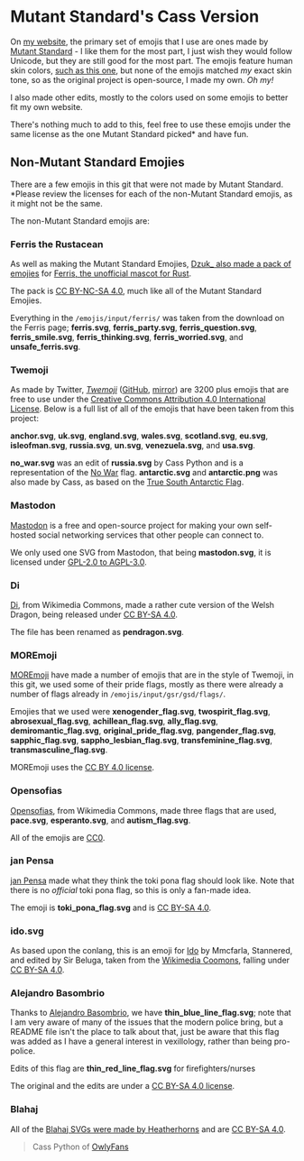# Mutant Standard's Cass Version

On [my website](https://github.com/DynTylluan/owly.fans), the primary set of emojis that I use are ones made by [Mutant Standard](https://mutant.tech) - I like them for the most part, I just wish they would follow Unicode, but they are still good for the most part. The emojis feature human skin colors, [such as this one](https://github.com/mutantstandard/build/blob/master/inhttps://notabug.org/DynTylluanstars/twemojiput/expressions/hands/hmn/wave%20%5Bhmn%5D.svg), but none of the emojis matched _my_ exact skin tone, so as the original project is open-source, I made my own. _Oh my!_

I also made other edits, mostly to the colors used on some emojis to better fit my own website.

There's nothing much to add to this, feel free to use these emojis under the same license as the one Mutant Standard picked* and have fun.

## Non-Mutant Standard Emojies

There are a few emojis in this git that were not made by Mutant Standard. *Please review the licenses for each of the non-Mutant Standard emojis, as it might not be the same.

The non-Mutant Standard emojis are:

### Ferris the Rustacean

As well as making the Mutant Standard Emojies, [Dzuk_ also made a pack of emojies](https://dzuk.zone/emoji) for [Ferris, the unofficial mascot for Rust](https://rustacean.dev).

The pack is [CC BY-NC-SA 4.0](https://creativecommons.org/licenses/by-nc-sa/4.0), much like all of the Mutant Standard Emojies.

Everything in the `/emojis/input/ferris/` was taken from the download on the Ferris page; **ferris.svg**, **ferris_party.svg**,  **ferris_question.svg**,  **ferris_smile.svg**,  **ferris_thinking.svg**,  **ferris_worried.svg**, and  **unsafe_ferris.svg**.

### Twemoji
As made by Twitter, _[Twemoji](https://twemoji.twitter.com)_ ([GitHub](https://github.com/twitter/twemoji), [mirror](https://notabug.org/DynTylluanStars/twemoji)) are 3200 plus emojis that are free to use under the [Creative Commons Attribution 4.0 International License](https://creativecommons.org/licenses/by/4.0). Below is a full list of all of the emojis that have been taken from this project:

**anchor.svg**, **uk.svg**, **england.svg**, **wales.svg**, **scotland.svg**, **eu.svg**, **isleofman.svg**, **russia.svg**, **un.svg**, **venezuela.svg**, and **usa.svg**.

**no_war.svg** was an edit of **russia.svg** by Cass Python and is a representation of the [No War](https://en.wikipedia.org/wiki/White-blue-white_flag) flag. **antarctic.svg** and **antarctic.png** was also made by Cass, as based on the [True South Antarctic Flag](https://commons.wikimedia.org/wiki/File:True_South_Antarctic_Flag.svg).

### Mastodon

[Mastodon](https://github.com/mastodon/mastodon) is a free and open-source project for making your own self-hosted social networking services that other people can connect to.

We only used one SVG from Mastodon, that being **mastodon.svg**, it is licensed under [GPL-2.0 to AGPL-3.0](https://github.com/mastodon/mastodon/blob/main/LICENSE).

### Di

[Di](https://commons.wikimedia.org/wiki/User:Di_(they-them)), from Wikimedia Commons, made a rather cute version of the Welsh Dragon, being released under [CC BY-SA 4.0](https://commons.wikimedia.org/wiki/File:Welsh_Dragon_Emoji.svg).

The file has been renamed as **pendragon.svg**.

### MOREmoji

[MOREmoji](https://moremoji.allezsoyez.com) have made a number of emojis that are in the style of Twemoji, in this git, we used some of their pride flags, mostly as there were already a number of flags already in `/emojis/input/gsr/gsd/flags/`.

Emojies that we used were **xenogender_flag.svg**, **twospirit_flag.svg**, **abrosexual_flag.svg**, **achillean_flag.svg**, **ally_flag.svg**, **demiromantic_flag.svg**, **original_pride_flag.svg**, **pangender_flag.svg**, **sapphic_flag.svg**, **sappho_lesbian_flag.svg**, **transfeminine_flag.svg**, **transmasculine_flag.svg**.

MOREmoji uses the [CC BY 4.0 license](https://creativecommons.org/licenses/by/4.0).

### Opensofias

[Opensofias](https://commons.wikimedia.org/wiki/User:Opensofias), from Wikimedia Commons, made three flags that are used, **pace.svg**, **esperanto.svg**, and **autism_flag.svg**.

All of the emojis are [CC0](https://creativecommons.org/publicdomain/zero/1.0/deed.en).

### jan Pensa

[jan Pensa](https://commons.wikimedia.org/wiki/File:Twemoji-style_Toki_Pona_flag.svg) made what they think the toki pona flag should look like. Note that there is no _official_ toki pona flag, so this is only a fan-made idea.

The emoji is **toki_pona_flag.svg** and is [CC BY-SA 4.0](https://creativecommons.org/licenses/by-sa/4.0/deed.en).

### ido.svg

As based upon the conlang, this is an emoji for [Ido](https://en.wikipedia.org/wiki/Ido) by Mmcfarla, Stannered, and edited by Sir Beluga, taken from the [Wikimedia Coomons](https://commons.wikimedia.org/wiki/File:EmojiOne-style_Ido_flag.svg), falling under [CC BY-SA 4.0](https://creativecommons.org/licenses/by-sa/4.0/deed.en).

### Alejandro Basombrio

Thanks to [Alejandro Basombrio](https://commons.wikimedia.org/wiki/User:Alejandro_Basombrio), we have **thin_blue_line_flag.svg**; note that I am very aware of many of the issues that the modern police bring, but a README file isn't the place to talk about that, just be aware that this flag was added as I have a general interest in vexillology, rather than being pro-police.

Edits of this flag are **thin_red_line_flag.svg** for firefighters/nurses

The original and the edits are under a [CC BY-SA 4.0 license](https://creativecommons.org/licenses/by-sa/4.0/deed.en).

### Blahaj
All of the [Blahaj SVGs were made by Heatherhorns](https://heatherhorns.com/emoji) and are [CC BY-SA 4.0](https://creativecommons.org/licenses/by-sa/4.0).

> Cass Python of [OwlyFans](https://owly.fans)
